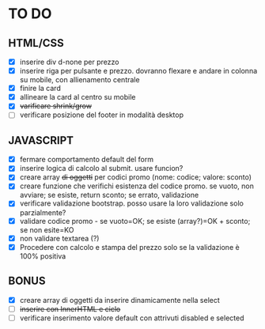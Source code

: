 # TO DO

## HTML/CSS
- [x] inserire div d-none per prezzo
- [x] inserire riga per pulsante e prezzo. dovranno flexare e andare in colonna su mobile, con allienamento centrale
- [x] finire la card
- [x] allineare la card al centro su mobile
- [x] ~~varificare shrink/grow~~
- [ ] verificare posizione del footer in modalità desktop

## JAVASCRIPT

- [x] fermare comportamento default del form
- [x] inserire logica di calcolo al submit. usare funcion?
- [x] creare array ~~di oggetti~~ per codici promo (nome: codice; valore: sconto)
- [x] creare funzione che verifichi esistenza del codice promo. se vuoto, non avviare; se esiste, return sconto; se errato, validazione
- [x] verificare validazione bootstrap. posso usare la loro validazione solo parzialmente?
- [x] validare codice promo - se vuoto=OK; se esiste (array?)=OK + sconto; se non esite=KO
- [x] non validare textarea (?)
- [x] Procedere con calcolo e stampa del prezzo solo se la validazione è 100% positiva

## BONUS
- [x] creare array di oggetti da inserire dinamicamente nella select
- [ ] ~~inserire con InnerHTML e ciclo~~
- [ ] verificare inserimento valore default con attrivuti disabled e selected